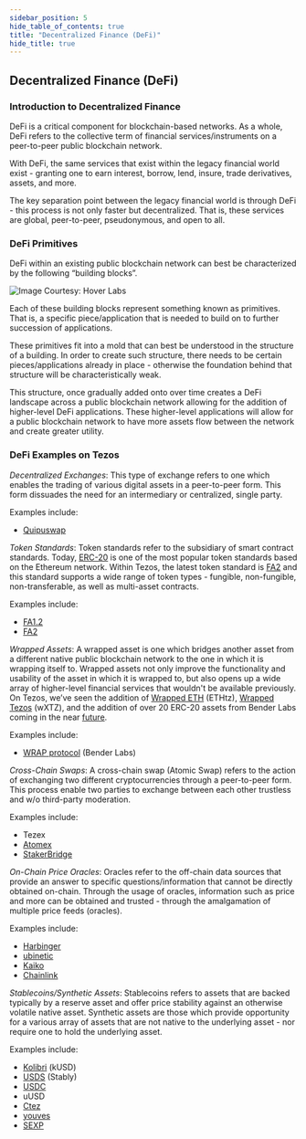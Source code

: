 ```yaml
---
sidebar_position: 5
hide_table_of_contents: true
title: "Decentralized Finance (DeFi)"
hide_title: true
---
```


## Decentralized Finance (DeFi)

### Introduction to Decentralized Finance

DeFi is a critical component for blockchain-based networks. As a whole, DeFi refers to the collective term of financial services/instruments on a peer-to-peer public blockchain network. 

With DeFi, the same services that exist within the legacy financial world exist - granting one to earn interest, borrow, lend, insure, trade derivatives, assets, and more. 

The key separation point between the legacy financial world is through DeFi - this process is not only faster but decentralized. That is, these services are global, peer-to-peer, pseudonymous, and open to all. 

### DeFi Primitives

DeFi within an existing public blockchain network can best be characterized by the following “building blocks”.

![Image Courtesy: Hover Labs](https://lh6.googleusercontent.com/OuuApvquNadbIuQASbaMmItrEEfXhD-NCAt_b1mljnW-uUMn_4P9R3rPgw8cWzIlp7EkHmJR08mxpO1uV1eUOTt3ZkUiSbmkINajYFj6YuoVcDoOC4uXzCCta0n04e98cgc9teTx)

Each of these building blocks represent something known as primitives. That is, a specific piece/application that is needed to build on to further succession of applications. 

These primitives fit into a mold that can best be understood in the structure of a building. In order to create such structure, there needs to be certain pieces/applications already in place - otherwise the foundation behind that structure will be characteristically weak. 

This structure, once gradually added onto over time creates a DeFi landscape across a public blockchain network allowing for the addition of higher-level DeFi applications. These higher-level applications will allow for a public blockchain network to have more assets flow between the network and create greater utility.  
  
### DeFi Examples on Tezos

_Decentralized Exchanges_: This type of exchange refers to one which enables the trading of various digital assets in a peer-to-peer form. This form dissuades the need for an intermediary or centralized, single party. 

Examples include: 

* [Quipuswap](https://quipuswap.com/swap) 

_Token Standards_: Token standards refer to the subsidiary of smart contract standards. Today, [ERC-20](https://ethereum.org/en/developers/docs/standards/tokens/) is one of the most popular token standards based on the Ethereum network. Within Tezos, the latest token standard is [FA2](https://gitlab.com/tezos/tzip/-/blob/master/proposals/tzip-12/tzip-12.md%20) and this standard supports a wide range of token types - fungible, non-fungible, non-transferable, as well as multi-asset contracts. 

Examples include:

* [FA1.2](https://assets.tqtezos.com/docs/token-contracts/fa12/1-fa12-intro/)
* [FA2](https://gitlab.com/tezos/tzip/-/blob/master/proposals/tzip-12/tzip-12.md)

_Wrapped Assets_: A wrapped asset is one which bridges another asset from a different native public blockchain network to the one in which it is wrapping itself to. Wrapped assets not only improve the functionality and usability of the asset in which it is wrapped to, but also opens up a wide array of higher-level financial services that wouldn't be available previously. On Tezos, we’ve seen the addition of [Wrapped ETH](https://decrypt.co/51860/wrapped-eth-comes-to-tezos-as-it-takes-on-ethereum-defi-market?utm_campaign=auto&utm_medium=social&utm_source=twitter) \(ETHtz\), [Wrapped Tezos](https://medium.com/stakerdao/the-wrapped-tezos-wxtz-beta-guide-6917fa70116e) \(wXTZ\), and the addition of over 20 ERC-20 assets from Bender Labs coming in the near [future](https://cryptoslate.com/20-ethereum-erc-20-tokens-will-be-coming-to-tezos-xtz-defi-in-q1-2021/). 

Examples include: 

* [WRAP protocol](https://www.benderlabs.io/wrap) \(Bender Labs\)

_Cross-Chain Swaps_: A cross-chain swap \(Atomic Swap\) refers to the action of exchanging two different cryptocurrencies through a peer-to-peer form. This process enable two parties to exchange between each other trustless and w/o third-party moderation. 

Examples include: 

* Tezex
* [Atomex](https://atomex.me)
* [StakerBridge](https://medium.com/stakerdao/stakerbridge-eth-tez-is-live-1841cb75557d)

_On-Chain Price Oracles_: Oracles refer to the off-chain data sources that provide an answer to specific questions/information that cannot be directly obtained on-chain. Through the usage of oracles, information such as price and more can be obtained and trusted - through the amalgamation of multiple price feeds \(oracles\). 

Examples include: 

* [Harbinger](https://github.com/tacoinfra/harbinger)
* [ubinetic](https://ubinetic.com)
* [Kaiko](https://www.kaiko.com) 
* [Chainlink](https://blog.chain.link/smartpy-receives-grant-to-integrate-chainlink-price-feeds-on-tezos/)

_Stablecoins/Synthetic Assets_: Stablecoins refers to assets that are backed typically by a reserve asset and offer price stability against an otherwise volatile native asset. Synthetic assets are those which provide opportunity for a various array of assets that are not native to the underlying asset - nor require one to hold the underlying asset. 

Examples include:

* [Kolibri](https://kolibri.finance/) \(kUSD\)
* [USDS](https://www.stably.io/) \(Stably\)
* [USDC](https://www.centre.io/blog/announcing-usdc-on-ten-new-blockchain-platforms)
* uUSD
* [Ctez](https://forum.tezosagora.org/t/ctez-a-synthetic-tez-backed-by-tez-for-better-composability-as-an-alternative-to-the-virtual-baker/2612)
* [youves](https://app.youves.com/) 
* [SEXP](https://sexp.exchange)      
   
  
  
  
  
  


  
  



